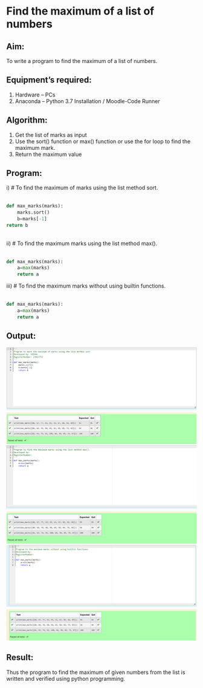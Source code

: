 # Find the maximum of a list of numbers
## Aim:
To write a program to find the maximum of a list of numbers.
## Equipment’s required:
1.	Hardware – PCs
2.	Anaconda – Python 3.7 Installation / Moodle-Code Runner
## Algorithm:
1.	Get the list of marks as input
2.	Use the sort() function or max() function or use the for loop to find the maximum mark.
3.	Return the maximum value
## Program:

i)	# To find the maximum of marks using the list method sort.
```Python

def max_marks(marks):
    marks.sort()
    b=marks[-1]
return b



```

ii)	# To find the maximum marks using the list method max().
```Python

def max_marks(marks):
    a=max(marks)
    return a


```

iii) # To find the maximum marks without using builtin functions.
```Python

def max_marks(marks):
    a=max(marks)
    return a


```


## Output:
![Alt text](<Screenshot 2023-12-29 161027.png>)
![Alt text](<Screenshot 2023-12-29 161116.png>)
![Alt text](<Screenshot 2023-12-29 161150.png>)

## Result:
Thus the program to find the maximum of given numbers from the list is written and verified using python programming.